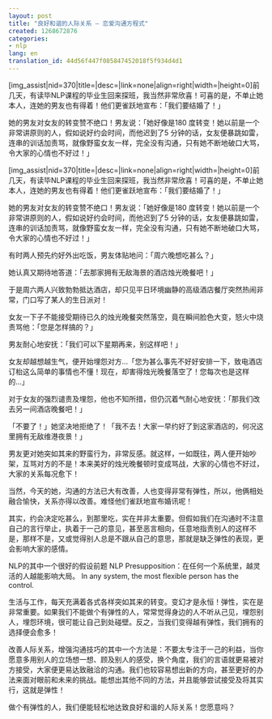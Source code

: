 ```yaml
---
layout: post
title: "良好和谐的人际关系 – 恋爱沟通方程式"
created: 1268672876
categories:
- nlp
lang: en
translation_id: 44d56f447f085847452018f5f934d4d1
---
```

<p>[img_assist|nid=370|title=|desc=|link=none|align=right|width=|height=0]前几天，有读毕NLP课程的毕业生回来探班，我当然非常欣喜！可喜的是，不单止她本人，连她的男友也有得着！他们更雀跃地宣布：「我们要结婚了！」</p>

<p>她的男友对女友的转变赞不绝口！男友说：「她好像是180 度转变！她以前是一个非常讲原则的人，假如说好约会时间，而他迟到了5 分钟的话，女友便暴跳如雷，连串的训话加责骂，就像野蛮女友一样，完全没有沟通，只有她不断地破口大骂，令大家的心情也不好过！」</p>
<!--break-->
<p>[img_assist|nid=370|title=|desc=|link=none|align=right|width=|height=0]前几天，有读毕NLP课程的毕业生回来探班，我当然非常欣喜！可喜的是，不单止她本人，连她的男友也有得着！他们更雀跃地宣布：「我们要结婚了！」</p>

<p>她的男友对女友的转变赞不绝口！男友说：「她好像是180 度转变！她以前是一个非常讲原则的人，假如说好约会时间，而他迟到了5 分钟的话，女友便暴跳如雷，连串的训话加责骂，就像野蛮女友一样，完全没有沟通，只有她不断地破口大骂，令大家的心情也不好过！」</p>

<p>有时两人预先约好外出吃饭，男友体贴地问：「周六晚想吃甚么？」</p>

<p>她认真又期待地答道：「去那家拥有无敌海景的酒店烛光晚餐吧！」</p>

<p>于是周六两人兴致勃勃抵达酒店，却只见平日环境幽静的高级酒店餐厅突然热闹非常，门口写了某人的生日派对！</p>

<p>女友一下子不能接受期待已久的烛光晚餐突然落空，竟在瞬间脸色大变，怒火中烧责骂他：「您是怎样搞的？」</p>

<p>男友耐心地安抚：「我们可以下星期再来，别这样吧！」</p>

<p>女友却越想越生气，便开始埋怨对方…「您为甚么事先不好好安排一下，致电酒店订枱这么简单的事情也不懂！现在，却害得烛光晚餐落空了！您每次也是这样的…」</p>

<p>对于女友的强烈谴责及埋怨，他也不知所措，但仍沉着气耐心地安抚：「那我们改去另一间酒店晚餐吧！」</p>

<p>「不要了！」她坚决地拒绝了！「我不去！大家一早约好了到这家酒店的，何况这里拥有无敌维港夜景！」</p>

<p>男友更对她突如其来的野蛮行为，非常反感。就这样，一如既往，两人便开始吵架，互骂对方的不是！本来美好的烛光晚餐顿时变成骂战，大家的心情也不好过，大家的关系每况愈下！</p>

<p>当然，今天的她，沟通的方法已大有改善，人也变得非常有弹性，所以，他俩相处融合愉快，关系亦得以改善。难怪他们雀跃地宣布婚讯呢！</p>

<p>其实，约会决定吃甚么，到那里吃，实在并非太重要。但假如我们在沟通时不注意自己的言行举止，执着于一己的意见，甚至恶言相向，任意地指责别人的这样不是，那样不是，又或觉得别人总是不跟从自己的意思，那就是缺乏弹性的表现，更会影响大家的感情。</p>

<p>NLP的其中一个很好的假设前题 NLP Presupposition：在任何一个系统里，越灵活的人越能影响大局。
In any system, the most flexible person has the control.</p>

<p>生活与工作，每天充满着各式各样突如其来的转变。变幻才是永恒！弹性，实在是非常重要。如果我们不能做个有弹性的人，常常觉得身边的人不听从己见，埋怨别人，埋怨环境，很可能让自己到处碰壁。反之，当我们变得越有弹性，我们拥有的选择便会愈多！ </p>

<p>改善人际关系，增强沟通技巧的其中一个方法是：不要太专注于一己的利益，当你愿意多用别人的立场想一想、顾及别人的感受，换个角度，我们的言语就更易被对方接受，大家便更易达致融洽的沟通。我们也较容易想出新的方向，甚至更好的办法来面对眼前和未来的挑战。能想出其他不同的方法，并且能够尝试接受及将其实行，这就是弹性！</p>

<p>做个有弹性的人，我们便能轻松地达致良好和谐的人际关系！您愿意吗？</p>
